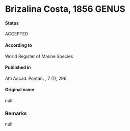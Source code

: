 Brizalina Costa, 1856 GENUS
=======

#### Status
ACCEPTED

#### According to
World Register of Marine Species

#### Published in
Atti Accad. Pontan. , 7 (1), 296.

#### Original name
null

### Remarks
null